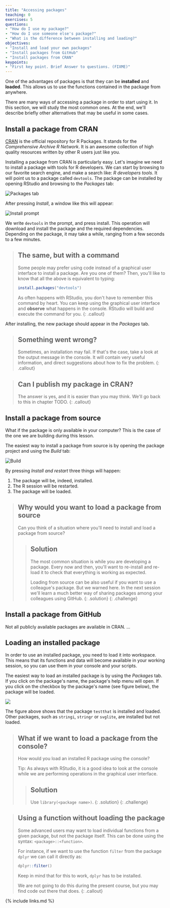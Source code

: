 ```yaml
---
title: "Accessing packages"
teaching: 0
exercises: 5
questions:
- "How do I use my package?"
- "How do I use someone else's package?"
- "What is the difference between installing and loading?"
objectives:
- "Install and load your own packages"
- "Install packages from GitHub"
- "Install packages from CRAN"
keypoints:
- "First key point. Brief Answer to questions. (FIXME)"
---
```


One of the advantages of packages is that they can be **installed** and **loaded**.
This allows us to use the functions contained in the package from anywhere.

There are many ways of accessing a package in order to start using it.
In this section, we will study the most common ones.
At the end, we'll describe briefly other alternatives that may be useful in some cases.
## Install a package from CRAN

[CRAN](https://cran.r-project.org/) is the official repository for R Packages.
It stands for the _Comprehensive Archive R Network_.
It is an awesome collection of high quality resources written by other R users just like you.

Installing a package from CRAN is particularly easy.
Let's imagine we need to install a package with tools for R developers.
We can start by browsing to our favorite search engine, and make a search like: _R developers tools_.
It will point us to a package called `devtools`.
The package can be installed by opening RStudio and browsing to the _Packages_ tab:

![Packages tab](../fig/packages.png)

After pressing _Install_, a window like this will appear:

![Install prompt](../fig/install.png)

We write `devtools` in the prompt, and press install.
This operation will download and install the package and the required dependencies.
Depending on the package, it may take a while, ranging from a few seconds to a few minutes.

> ## The same, but with a command
> Some people may prefer using code instead of a graphical user interface to install a package.
> Are you one of them?
> Then, you'll like to know that all the above is equivalent to typing:
> 
> ```r
> install.packages("devtools")
> ```
>
> As often happens with RStudio, you don't have to remember this command by heart.
> You can keep using the graphical user interface and **observe** what happens in the console.
> RStudio will build and execute the command for you.
{: .callout}

After installing, the new package should appear in the _Packages_ tab.
> ## Something went wrong?
> Sometimes, an installation may fail.
> If that's the case, take a look at the output message in the console.
> It will contain very useful information, and direct suggestions about how to fix the problem.
{: .callout}

> ## Can I publish my package in CRAN?
> The answer is yes, and it is easier than you may think.
> We'll go back to this in chapter TODO.
{: .callout}

## Install a package from source

What if the package is only available in your computer?
This is the case of the one we are building during this lesson.

The easiest way to install a package from source is by opening the package project and using the _Build_ tab:

![Build](../fig/build.png)

By pressing _Install and restart_ three things will happen:

1. The package will be, indeed, installed.
2. The R session will be restarted.
3. The package will be loaded.

> ## Why would you want to load a package from source
> Can you think of a situation where you'll need to install and load a package from source?
> > ## Solution
> > The most common situation is while you are developing a package.
> > Every now and then, you'll want to re-install and re-load it to check that everything is working as expected.
> >
> > Loading from source can be also useful if you want to use a colleague's package.
> > But we warned here.
> > In the next session we'll learn a much better way of sharing packages among your colleagues using GitHub.
> {: .solution}
{: .challenge}
## Install a package from GitHub

Not all publicly available packages are available in CRAN.
...

## Loading an installed package

In order to use an installed package, you need to load it into workspace.
This means that its functions and data will become available in your working session, so you can use them in your console and your scripts.

The easiest way to load an installed package is by using the _Packages_ tab.
If you click on the package's name, the package's help menu will open.
If you click on the checkbox by the package's name (see figure below), the package will be loaded.

![](../fig/loaded.png)

The figure above shows that the package `testthat` is installed and loaded.
Other packages, such as `stringi`, `stringr` or `svglite`, are installed but not loaded.
> ## What if we want to load a package from the console?
> How would you load an installed R package using the console?
>
> Tip: As always with RStudio, it is a good idea to look at the console while we are performing operations in the graphical user interface.
> > ## Solution
> > Use `library(<package name>)`.
> {: .solution}
{: .challenge}

> ## Using a function without loading the package
> Some advanced users may want to load individual functions from a given package, but not the package itself.
> This can be done using the syntax: `<package>::<function>`.
>
> For instance, if we want to use the function `filter` from the package `dplyr` we can call it directly as:
>
> ```r
> dplyr::filter()
> ```
> Keep in mind that for this to work, `dplyr` has to be installed.
>
> We are not going to do this during the present course, but you may find code out there that does.
{: .callout}

{% include links.md %}